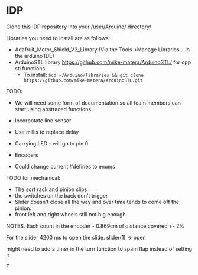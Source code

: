 # IDP
Clone this IDP repository into your /user/Arduino/ directory/

Libraries you need to install are as follows:
* Adafruit_Motor_Shield_V2_Library (Via the Tools->Manage Libraries...  in the arduino IDE)
* ArduinoSTL library https://github.com/mike-matera/ArduinoSTL/ for cpp stl functions.
  - To install: `$cd ~/Arduino/libraries && git clone https://github.com/mike-matera/ArduinoSTL.git`

TODO:
* We will need some form of documentation so all team members can start using abstraced functions.

* Incorpotate line sensor
* Use millis to replace delay
* Carrying LED - will go to pin 0
* Encoders
* Could change current #defines to enums

TODO for mechanical:
* The sort rack and pinion slips
* the switches on the back don't trigger
* Slider doesn't close all the way and over time tends to come off the pinion.
* front left and right wheels still not big enough.


NOTES:
Each count in the encoder - 0.869cm of distance covered +- 2%

For the slider 4200 ms to open the slide. slider(1) -> open

might need to add a timer in the turn function to spam flap instead of setting it

T

